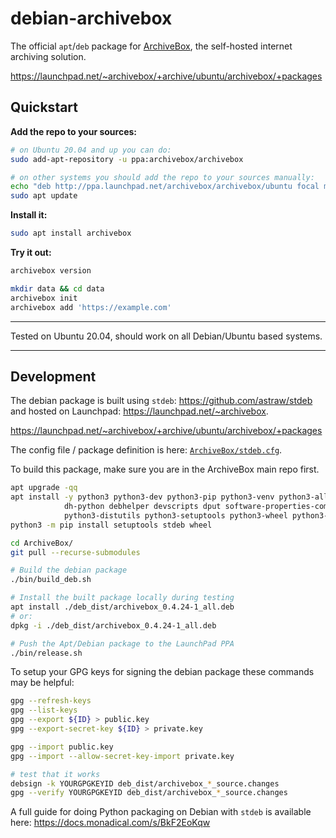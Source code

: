 # debian-archivebox

The official `apt`/`deb` package for [ArchiveBox](https://github.com/ArchiveBox/ArchiveBox), the self-hosted internet archiving solution.

https://launchpad.net/~archivebox/+archive/ubuntu/archivebox/+packages

## Quickstart

**Add the repo to your sources:**
```bash
# on Ubuntu 20.04 and up you can do:
sudo add-apt-repository -u ppa:archivebox/archivebox

# on other systems you should add the repo to your sources manually:
echo "deb http://ppa.launchpad.net/archivebox/archivebox/ubuntu focal main" >> /etc/apt/sources.list
sudo apt update
```

**Install it:**
```bash
sudo apt install archivebox
```

**Try it out:**
```bash
archivebox version

mkdir data && cd data
archivebox init
archivebox add 'https://example.com'
```
---

Tested on Ubuntu 20.04, should work on all Debian/Ubuntu based systems.

---

## Development

The debian package is built using `stdeb`: https://github.com/astraw/stdeb and hosted on Launchpad: https://launchpad.net/~archivebox.

https://launchpad.net/~archivebox/+archive/ubuntu/archivebox/+packages

The config file / package definition is here: [`ArchiveBox/stdeb.cfg`](https://github.com/ArchiveBox/ArchiveBox/blob/master/stdeb.cfg).

To build this package, make sure you are in the ArchiveBox main repo first.

```bash
apt upgrade -qq
apt install -y python3 python3-dev python3-pip python3-venv python3-all \
            dh-python debhelper devscripts dput software-properties-common \
            python3-distutils python3-setuptools python3-wheel python3-stdeb jq
python3 -m pip install setuptools stdeb wheel

cd ArchiveBox/
git pull --recurse-submodules

# Build the debian package
./bin/build_deb.sh

# Install the built package locally during testing
apt install ./deb_dist/archivebox_0.4.24-1_all.deb
# or:
dpkg -i ./deb_dist/archivebox_0.4.24-1_all.deb

# Push the Apt/Debian package to the LaunchPad PPA
./bin/release.sh
```


To setup your GPG keys for signing the debian package these commands may be helpful:
```bash
gpg --refresh-keys
gpg --list-keys
gpg --export ${ID} > public.key
gpg --export-secret-key ${ID} > private.key

gpg --import public.key
gpg --import --allow-secret-key-import private.key

# test that it works
debsign -k YOURGPGKEYID deb_dist/archivebox_*_source.changes
gpg --verify YOURGPGKEYID deb_dist/archivebox_*_source.changes
```

A full guide for doing Python packaging on Debian with `stdeb` is available here: https://docs.monadical.com/s/BkF2EoKqw
